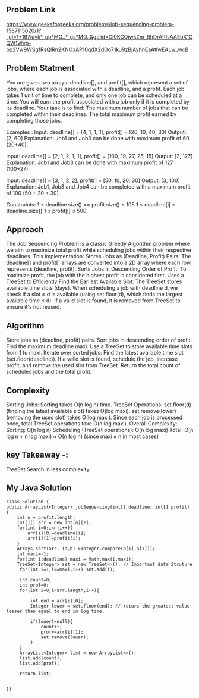 ## Problem Link 
https://www.geeksforgeeks.org/problems/job-sequencing-problem-1587115620/1?_gl=1*167iuvk*_up*MQ..*_gs*MQ..&gclid=Cj0KCQjwkZm_BhDrARIsAAEbX1GQW1Wvp-bp2Vw9WSgfRsQlRn2KNOxAP10qdX2dDo71kJ9zBjAyhnEaAtlwEALw_wcB
## Problem Statment
You are given two arrays: deadline[], and profit[], which represent a set of jobs, where each job is associated with a deadline, and a profit. Each job takes 1 unit of time to complete, and only one job can be scheduled at a time. You will earn the profit associated with a job only if it is completed by its deadline.
Your task is to find:
The maximum number of jobs that can be completed within their deadlines.
The total maximum profit earned by completing those jobs.

Examples :
Input: deadline[] = [4, 1, 1, 1], profit[] = [20, 10, 40, 30]
Output: [2, 60]
Explanation: Job1 and Job3 can be done with maximum profit of 60 (20+40).

Input: deadline[] = [2, 1, 2, 1, 1], profit[] = [100, 19, 27, 25, 15]
Output: [2, 127]
Explanation: Job1 and Job3 can be done with maximum profit of 127 (100+27).

Input: deadline[] = [3, 1, 2, 2], profit[] = [50, 10, 20, 30]
Output: [3, 100]
Explanation: Job1, Job3 and Job4 can be completed with a maximum profit of 100 (50 + 20 + 30).

Constraints:
1 ≤ deadline.size() == profit.size() ≤ 105
1 ≤ deadline[i] ≤ deadline.size()
1 ≤ profit[i] ≤ 500

## Approach
The Job Sequencing Problem is a classic Greedy Algorithm problem where we aim to maximize total profit while scheduling jobs within their respective deadlines.
This implementation:
Stores Jobs as (Deadline, Profit) Pairs:
The deadline[] and profit[] arrays are converted into a 2D array where each row represents (deadline, profit).
Sorts Jobs in Descending Order of Profit:
To maximize profit, the job with the highest profit is considered first.
Uses a TreeSet to Efficiently Find the Earliest Available Slot:
The TreeSet<Integer> stores available time slots (days).
When scheduling a job with deadline d, we check if a slot ≤ d is available (using set.floor(d), which finds the largest available time ≤ d).
If a valid slot is found, it is removed from TreeSet to ensure it's not reused.

## Algorithm 
Store jobs as (deadline, profit) pairs.
Sort jobs in descending order of profit.
Find the maximum deadline maxi.
Use a TreeSet to store available time slots from 1 to maxi.
Iterate over sorted jobs:
Find the latest available time slot (set.floor(deadline)).
If a valid slot is found, schedule the job, increase profit, and remove the used slot from TreeSet.
Return the total count of scheduled jobs and the total profit.

## Complexity
Sorting Jobs:
Sorting takes O(n log n) time.
TreeSet Operations:
set.floor(d) (finding the latest available slot) takes O(log maxi).
set.remove(lower) (removing the used slot) takes O(log maxi).
Since each job is processed once, total TreeSet operations take O(n log maxi).
Overall Complexity:
Sorting: O(n log n)
Scheduling (TreeSet operations): O(n log maxi)
Total: O(n log n + n log maxi) ≈ O(n log n) (since maxi ≤ n in most cases)

## key Takeaway -:
TreeSet Search in less complexity.

## My Java Solution


        
    class Solution {
    public ArrayList<Integer> jobSequencing(int[] deadline, int[] profit) {
        int n = profit.length;
        int[][] arr = new int[n][2];
        for(int i=0;i<n;i++){
            arr[i][0]=deadline[i];
            arr[i][1]=profit[i];
        }
        Arrays.sort(arr, (a,b)->Integer.compare(b[1],a[1]));
        int maxi=-1;
        for(int i:deadline) maxi = Math.max(i,maxi);
        TreeSet<Integer> set = new TreeSet<>(); // Important data Struture
         for(int i=1;i<=maxi;i++) set.add(i);
         
         int count=0;
         int prof=0;
         for(int i=0;i<arr.length;i++){
             
             int end = arr[i][0];
             Integer lower = set.floor(end); // returs the greatest value lesser than equal to end in log time.
             
             if(lower!=null){
                 count++;
                 prof+=arr[i][1];
                 set.remove(lower);
             }
         }
         ArrayList<Integer> list = new ArrayList<>();
         list.add(count);
         list.add(prof);
         
         return list;
        
       
    }}
